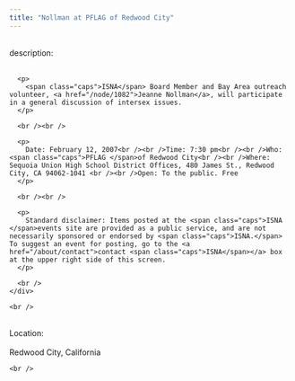 ```yaml
---
title: "Nollman at PFLAG of Redwood City"
---
```


<div class="flexinode-body flexinode-2">
  <div class="flexinode-textarea-1">
    <div class="form-item">
      <br /> <label>description:</label><br /><br /> 
      
      <p>
        <span class="caps">ISNA</span> Board Member and Bay Area outreach volunteer, <a href="/node/1082">Jeanne Nollman</a>, will participate in a general discussion of intersex issues.
      </p>
      
      <br /><br />
      
      <p>
        Date: February 12, 2007<br /><br />Time: 7:30 pm<br /><br />Who: <span class="caps">PFLAG </span>of Redwood City<br /><br />Where: Sequoia Union High School District Offices, 480 James St., Redwood City, CA 94062-1041 <br /><br />Open: To the public. Free
      </p>
      
      <br /><br />
      
      <p>
        Standard disclaimer: Items posted at the <span class="caps">ISNA </span>events site are provided as a public service, and are not necessarily sponsored or endorsed by <span class="caps">ISNA.</span> To suggest an event for posting, go to the <a href="/about/contact">contact <span class="caps">ISNA</span></a> box at the upper right side of this screen.
      </p>
      
      <br />
    </div>
    
    <br />
  </div>
  
  <div class="flexinode-textfield-2">
    <div class="form-item">
      <br /> <label>Location:</label><br /><br /> Redwood City, California<br />
    </div>
    
    <br />
  </div>
</div>